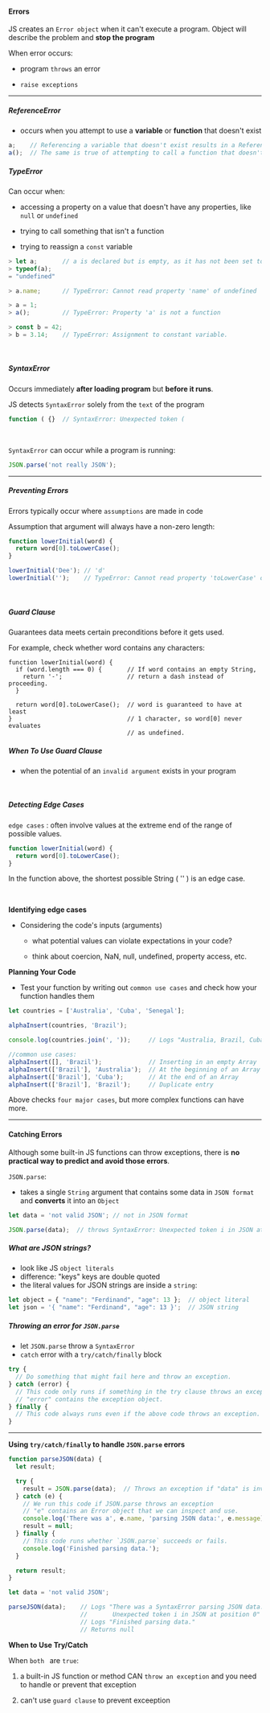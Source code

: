 #### Errors ####

JS creates an `Error object` when it can't execute a program. Object will describe the problem and **stop the program**

When error occurs: 
- program `throws` an error

- `raise exceptions`
___

##### ReferenceError #####

- occurs when you attempt to use a **variable** or **function** that doesn't exist

```javascript
a;    // Referencing a variable that doesn't exist results in a ReferenceError.
a();  // The same is true of attempting to call a function that doesn't exist.
```

##### TypeError #####

Can occur when: 

- accessing a property on a value that doesn't have any properties, like `null` or `undefined`

- trying to call something that isn't a function 

- trying to reassign a `const` variable


```javascript
> let a;       // a is declared but is empty, as it has not been set to a value.
> typeof(a);
= "undefined"

> a.name;      // TypeError: Cannot read property 'name' of undefined

> a = 1;
> a();         // TypeError: Property 'a' is not a function

> const b = 42;
> b = 3.14;    // TypeError: Assignment to constant variable.
```

<br>

##### SyntaxError #####

Occurs immediately **after loading program** but **before it runs**.

JS detects `SyntaxError` solely from the `text` of the program

```javascript
function ( {}  // SyntaxError: Unexpected token (
```

<br>

`SyntaxError` can occur while a program is running: 

```javascript
JSON.parse('not really JSON');
```
___

##### Preventing Errors #####

Errors typically occur where `assumptions` are made in code

Assumption that argument will always have a non-zero length:

```javascript
function lowerInitial(word) {
  return word[0].toLowerCase();
}

lowerInitial('Dee'); // 'd'
lowerInitial('');    // TypeError: Cannot read property 'toLowerCase' of undefined
```

<br>

##### Guard Clause #####

Guarantees data meets certain preconditions before it gets used. 

For example, check whether word contains any characters: 

```
function lowerInitial(word) {
  if (word.length === 0) {       // If word contains an empty String,
    return '-';                  // return a dash instead of proceeding.
  }

  return word[0].toLowerCase();  // word is guaranteed to have at least
}                                // 1 character, so word[0] never evaluates
                                 // as undefined.
```

##### When To Use Guard Clause #####

- when the potential of an `invalid argument` exists in your program

<br>

##### Detecting Edge Cases #####

`edge cases` : often involve values at the extreme end of the range of possible values.

```javascript
function lowerInitial(word) {
  return word[0].toLowerCase();
}
```

In the function above, the shortest possible String ( '' ) is an edge case. 

<br>

**Identifying edge cases**

- Considering the code's inputs (arguments)

    - what potential values can violate expectations in your code? 

    - think about coercion, NaN, null, undefined, property access, etc.


**Planning Your Code**

- Test your function by writing out `common use cases` and check how your function handles them

```javascript
let countries = ['Australia', 'Cuba', 'Senegal'];

alphaInsert(countries, 'Brazil');

console.log(countries.join(', '));     // Logs "Australia, Brazil, Cuba, Senegal"

//common use cases:
alphaInsert([], 'Brazil');             // Inserting in an empty Array
alphaInsert(['Brazil'], 'Australia');  // At the beginning of an Array
alphaInsert(['Brazil'], 'Cuba');       // At the end of an Array
alphaInsert(['Brazil'], 'Brazil');     // Duplicate entry
```

Above checks `four major cases`, but more complex functions can have more.

___

#### Catching Errors ####

Although some built-in JS functions can throw exceptions, there is **no practical way to predict and avoid those errors**.

`JSON.parse`:
- takes a single `String` argument that contains some data in `JSON format` and **converts** it into an `Object`

```javascript
let data = 'not valid JSON'; // not in JSON format

JSON.parse(data);  // throws SyntaxError: Unexpected token i in JSON at position 0
```

##### What are JSON strings? #####

- look like JS `object literals`
- difference: "keys"   keys are double quoted 
- the literal values for JSON strings are inside a `string`:

```javascript
let object = { "name": "Ferdinand", "age": 13 };  // object literal
let json = '{ "name": "Ferdinand", "age": 13 }';  // JSON string
```

##### Throwing an error for `JSON.parse` #####

- let `JSON.parse` throw a `SyntaxError`
- `catch` error with a `try/catch/finally` block

```javascript
try {
  // Do something that might fail here and throw an exception.
} catch (error) {
  // This code only runs if something in the try clause throws an exception.
  // "error" contains the exception object.
} finally {
  // This code always runs even if the above code throws an exception.
}
```
___

**Using `try/catch/finally` to handle `JSON.parse` errors**

```javascript
function parseJSON(data) {
  let result;

  try {
    result = JSON.parse(data);  // Throws an exception if "data" is invalid
  } catch (e) {
    // We run this code if JSON.parse throws an exception
    // "e" contains an Error object that we can inspect and use.
    console.log('There was a', e.name, 'parsing JSON data:', e.message);
    result = null;
  } finally {
    // This code runs whether `JSON.parse` succeeds or fails.
    console.log('Finished parsing data.');
  }

  return result;
}

let data = 'not valid JSON';

parseJSON(data);    // Logs "There was a SyntaxError parsing JSON data:
                    //       Unexpected token i in JSON at position 0"
                    // Logs "Finished parsing data."
                    // Returns null
```

**When to Use Try/Catch**

When `both ` are `true`:
1. a built-in JS function or method CAN `throw an exception` and you need to handle or prevent that exception

2. can't use `guard clause` to prevent exceeption


